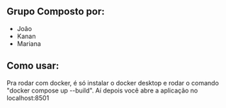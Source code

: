 ## Grupo Composto por:
- João
- Kanan
- Mariana

## Como usar:
Pra rodar com docker, é só instalar o docker desktop e rodar o comando "docker compose up --build". Aí depois você abre a aplicação no localhost:8501
